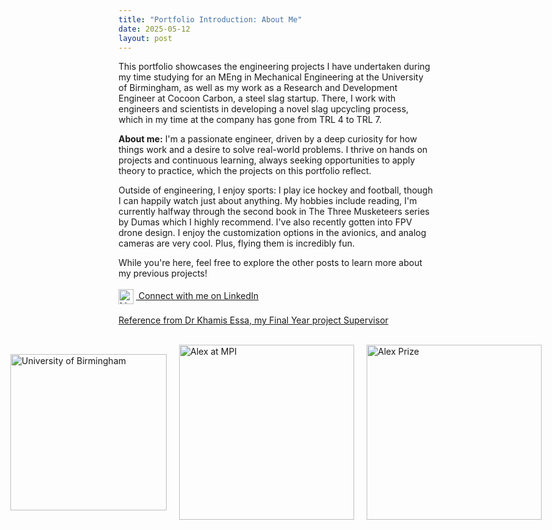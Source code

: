 ```yaml
---
title: "Portfolio Introduction: About Me"
date: 2025-05-12
layout: post
---
```

This portfolio showcases the engineering projects I have undertaken during my time studying for an MEng in Mechanical Engineering at the University of Birmingham, as well as my work as a Research and Development Engineer at Cocoon Carbon, 
a steel slag startup. There, I work with engineers and scientists in developing a novel slag upcycling process, which in my time at the company has gone from TRL 4 to TRL 7.

<b>About me:</b>
I'm a passionate engineer, driven by a deep curiosity for how things work and a desire to solve real-world problems. 
I thrive on hands on projects and continuous learning, always seeking opportunities to apply theory to practice, which the projects on this portfolio reflect.

Outside of engineering, I enjoy sports: I play ice hockey and football, though I can happily watch just about anything.
My hobbies include reading, I'm currently halfway through the second book in The Three Musketeers series by Dumas which I highly recommend. 
I've also recently gotten into FPV drone design. I enjoy the customization options in the avionics, and analog cameras are very cool. Plus, flying them is incredibly fun.

While you're here, feel free to explore the other posts to learn more about my previous projects!
<br><br>
<a href="https://www.linkedin.com/in/alexander-dawes-711473289/" target="_blank">
  <img src="https://cdn.jsdelivr.net/gh/devicons/devicon/icons/linkedin/linkedin-original.svg" width="24" alt="LinkedIn" style="vertical-align:middle; margin-right:4px;">
  Connect with me on LinkedIn
</a>
<br><br>
<a href="https://alexdawes-01.github.io/AlexDawes-Engineering_Portfolio/assets/files/Reference-Alex Dawes-Khamis-Essa.pdf" download>Reference from Dr Khamis Essa, my Final Year project Supervisor</a>
<br><br>

<div style="display: flex; gap: 20px; align-items: center; justify-content: center;">
  <img src="https://alexdawes-01.github.io/AlexDawes-Engineering_Portfolio/assets/images/UOB-logo.PNG" alt="University of Birmingham" width="250" />
  <img src="https://alexdawes-01.github.io/AlexDawes-Engineering_Portfolio/assets/images/Alex_MPI.PNG" alt="Alex at MPI" width="280" />
  <img src="https://alexdawes-01.github.io/AlexDawes-Engineering_Portfolio/assets/images/Alex-Prize.PNG" alt="Alex Prize" width="280" />
</div>
